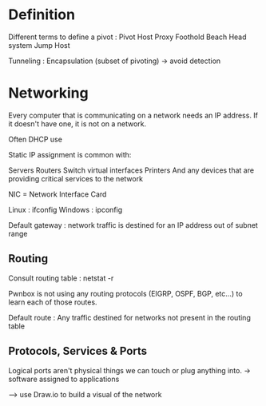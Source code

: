 # Definition

Different terms to define a pivot :
Pivot Host
Proxy
Foothold
Beach Head system
Jump Host

Tunneling : Encapsulation (subset of pivoting)
-> avoid detection

# Networking

Every computer that is communicating on a network needs an IP address. If it doesn't have one, it is not on a network. 

Often DHCP use

Static IP assignment is common with:

Servers
Routers
Switch virtual interfaces
Printers
And any devices that are providing critical services to the network

NIC = Network Interface Card

Linux :
ifconfig
Windows :
ipconfig

Default gateway : network traffic is destined for an IP address out of subnet range

## Routing

Consult routing table :
netstat -r

Pwnbox is not using any routing protocols (EIGRP, OSPF, BGP, etc...) to learn each of those routes.

Default route : Any traffic destined for networks not present in the routing table

## Protocols, Services & Ports

Logical ports aren't physical things we can touch or plug anything into.
-> software assigned to applications

--> use Draw.io to build a visual of the network


